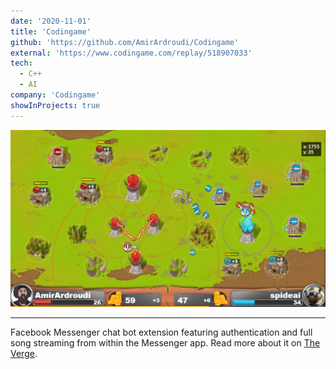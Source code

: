 ```yaml
---
date: '2020-11-01'
title: 'Codingame'
github: 'https://github.com/AmirArdroudi/Codingame'
external: 'https://www.codingame.com/replay/518907033'
tech:
  - C++
  - AI
company: 'Codingame'
showInProjects: true
---
```


![Code-Royal match](images/codingame.png)

---

Facebook Messenger chat bot extension featuring authentication and full song streaming from within the Messenger app. Read more about it on [The Verge](https://www.theverge.com/2017/10/5/16433770/facebook-messenger-apple-music-bot-song-streaming).
